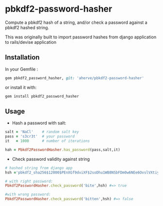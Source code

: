 pbkdf2-password-hasher
======================

Compute a pbkdf2 hash of a string, and/or check a password against a pbkdf2 hashed string.

This was originally built to import password hashes from django application to rails/devise application

## Installation

In your Gemfile : 
```ruby
gem pbkdf2_password_hasher, git: 'aherve/pbkdf2-password-hasher'
```

or install it with:
```ruby
gem install pbkdf2_password_hasher
```

## Usage

- Hash a password with salt:
```ruby
salt = 'NaCl'    # random salt key
pass = 's3cr3t'  # your password
it   = 1000      # number of iterations

hah = Pbkdf2PasswordHasher.has_password(pass,salt,it)
```
- Check password validity against string

```ruby
# hashed string from django app
hsh ='pbkdf2_sha256$12000$PEnXGf9dviXF$2soDhu1WB8NSbFDm0w6NEe6OvslVXtiyf4VMiiy9rH0=' 

# with right password:
Pbkdf2PasswordHasher.check_password('bite',hsh) #=> true

#with wrong password:
Pbkdf2PasswordHasher.check_password('bitten',hsh) #=> false
```
